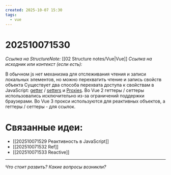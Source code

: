 ```yaml
---
created: 2025-10-07 15:30
tags:
  - vue
---
```

# 202510071530
*Ссылка на StructureNote:* [[02 Structure notes/Vue|Vue]]
*Ссылка на исходник или контекст (если есть):* 

В обычном js нет механизма для отслеживания чтения и записи локальных элементов, но можно перехватить чтение и запись свойств объекта
Существует два способа перехвата доступа к свойствам в JavaScript: [getter](https://developer.mozilla.org/en-US/docs/Web/JavaScript/Reference/Functions/get#description) / [setters](https://developer.mozilla.org/en-US/docs/Web/JavaScript/Reference/Functions/set) и [Proxies](https://developer.mozilla.org/en-US/docs/Web/JavaScript/Reference/Global_Objects/Proxy). Во Vue 2 геттеры / сеттеры использовались исключительно из-за ограничений поддержки браузерами. Во Vue 3 прокси используются для реактивных объектов, а геттеры / сеттеры - для ссылок.
# Связанные идеи:
* [[202510071529 Реактивность в JavaScript]]
* [[202510071532 Ref]]
* [[202510071533 Reactive]]
---

*Что стоит развить? Какие вопросы возникли?*